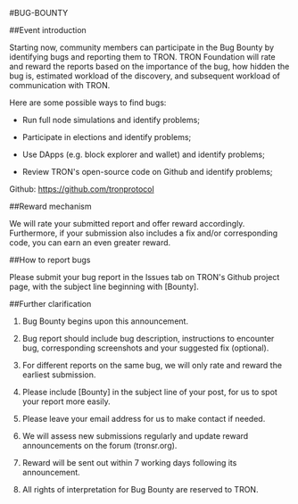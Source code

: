 
#BUG-BOUNTY

##Event introduction

Starting now, community members can participate in the Bug Bounty by identifying bugs and reporting them to TRON. TRON Foundation will rate and reward the reports based on the importance of the bug, how hidden the bug is, estimated workload of the discovery, and subsequent workload of communication with TRON. 

Here are some possible ways to find bugs:

* Run full node simulations and identify problems;

* Participate in elections and identify problems;

* Use DApps (e.g. block explorer and wallet) and identify problems;

* Review TRON's open-source code on Github and identify problems;

Github: https://github.com/tronprotocol


##Reward mechanism

We will rate your submitted report and offer reward accordingly. Furthermore, if your submission also includes a fix and/or corresponding code, you can earn an even greater reward.


##How to report bugs

Please submit your bug report in the Issues tab on TRON's Github project page, with the subject line beginning with [Bounty].


##Further clarification

1. Bug Bounty begins upon this announcement.

2. Bug report should include bug description, instructions to encounter bug, corresponding screenshots and your suggested fix (optional).

3. For different reports on the same bug, we will only rate and reward the earliest submission.

4. Please include [Bounty] in the subject line of your post, for us to spot your report more easily.

5. Please leave your email address for us to make contact if needed.

6. We will assess new submissions regularly and update reward announcements on the forum (tronsr.org).

7. Reward will be sent out within 7 working days following its announcement.

8. All rights of interpretation for Bug Bounty are reserved to TRON.
